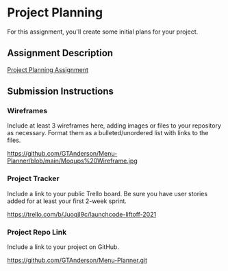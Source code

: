 # Project Planning
For this assignment, you'll create some initial plans for your project.

## Assignment Description
[Project Planning Assignment](https://education.launchcode.org/liftoff/modules/assignments/project-planning)

## Submission Instructions

### Wireframes

Include at least 3 wireframes here, adding images or files to your repository as necessary. Format them as a bulleted/unordered list with links to the files.

https://github.com/GTAnderson/Menu-Planner/blob/main/Moqups%20Wireframe.jpg

### Project Tracker

Include a link to your public Trello board. Be sure you have user stories added for at least your first 2-week sprint.

https://trello.com/b/JuoqjI9c/launchcode-liftoff-2021

### Project Repo Link

Include a link to your project on GitHub.

https://github.com/GTAnderson/Menu-Planner.git
